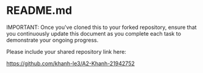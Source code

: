# README.md

IMPORTANT: Once you've cloned this to your forked repository, ensure that you continuously update this document as you complete each task to demonstrate your ongoing progress.

Please include your shared repository link here:

https://github.com/khanh-le3/A2-Khanh-21942752



